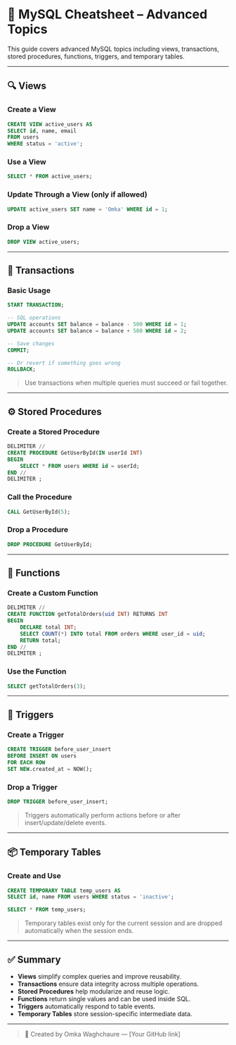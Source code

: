 # 📘 MySQL Cheatsheet – Advanced Topics

This guide covers advanced MySQL topics including views, transactions, stored procedures, functions, triggers, and temporary tables.

---

## 🔍 Views

### Create a View
```sql
CREATE VIEW active_users AS
SELECT id, name, email
FROM users
WHERE status = 'active';
```

### Use a View
```sql
SELECT * FROM active_users;
```

### Update Through a View (only if allowed)
```sql
UPDATE active_users SET name = 'Omka' WHERE id = 1;
```

### Drop a View
```sql
DROP VIEW active_users;
```

---

## 🔁 Transactions

### Basic Usage
```sql
START TRANSACTION;

-- SQL operations
UPDATE accounts SET balance = balance - 500 WHERE id = 1;
UPDATE accounts SET balance = balance + 500 WHERE id = 2;

-- Save changes
COMMIT;

-- Or revert if something goes wrong
ROLLBACK;
```

> Use transactions when multiple queries must succeed or fail together.

---

## ⚙️ Stored Procedures

### Create a Stored Procedure
```sql
DELIMITER //
CREATE PROCEDURE GetUserById(IN userId INT)
BEGIN
    SELECT * FROM users WHERE id = userId;
END //
DELIMITER ;
```

### Call the Procedure
```sql
CALL GetUserById(5);
```

### Drop a Procedure
```sql
DROP PROCEDURE GetUserById;
```

---

## 🧠 Functions

### Create a Custom Function
```sql
DELIMITER //
CREATE FUNCTION getTotalOrders(uid INT) RETURNS INT
BEGIN
    DECLARE total INT;
    SELECT COUNT(*) INTO total FROM orders WHERE user_id = uid;
    RETURN total;
END //
DELIMITER ;
```

### Use the Function
```sql
SELECT getTotalOrders(3);
```

---

## 🔐 Triggers

### Create a Trigger
```sql
CREATE TRIGGER before_user_insert
BEFORE INSERT ON users
FOR EACH ROW
SET NEW.created_at = NOW();
```

### Drop a Trigger
```sql
DROP TRIGGER before_user_insert;
```

> Triggers automatically perform actions before or after insert/update/delete events.

---

## 📦 Temporary Tables

### Create and Use
```sql
CREATE TEMPORARY TABLE temp_users AS
SELECT id, name FROM users WHERE status = 'inactive';

SELECT * FROM temp_users;
```

> Temporary tables exist only for the current session and are dropped automatically when the session ends.

---

## ✅ Summary

- **Views** simplify complex queries and improve reusability.
- **Transactions** ensure data integrity across multiple operations.
- **Stored Procedures** help modularize and reuse logic.
- **Functions** return single values and can be used inside SQL.
- **Triggers** automatically respond to table events.
- **Temporary Tables** store session-specific intermediate data.

---

> 📂 Created by Omka Waghchaure — [Your GitHub link]
